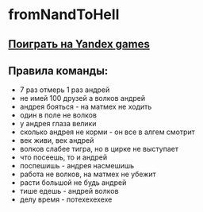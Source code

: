 # fromNandToHell
## [Поиграть на Yandex games](https://yandex.ru/games/app/437019?draft=true&lang=ru)

## Правила команды:
- 7 раз отмерь 1 раз андрей
- не имей 100 друзей а волков андрей
- андрея бояться - на матмех не ходить
- один в поле не волков
- у андрея глаза велики
- сколько андрея не корми - он все в алгем смотрит
- век живи, век андрей
- волков слабее тигра, но в цирке не выступает
- что посеешь, то и андрей
- поспешишь - андрея насмешишь
- работа не волков, на матмех не убежит
- расти большой не будь андрей
- тише едешь - андрей волков
- делу время - потехехехехе
